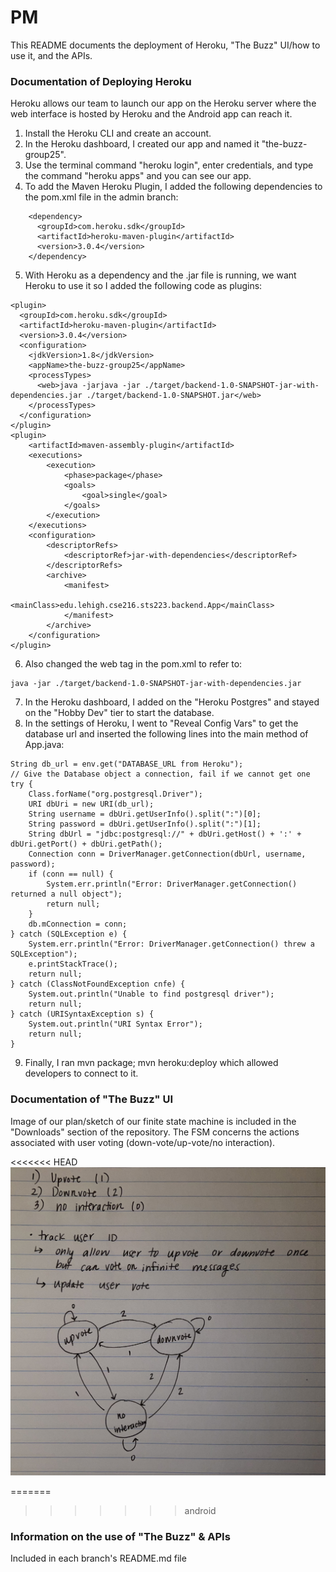 # PM

This README documents the deployment of Heroku, "The Buzz" UI/how to use it, and the APIs.

### Documentation of Deploying Heroku

Heroku allows our team to launch our app on the Heroku server where the web interface is hosted by Heroku and the Android app can reach it.

1. Install the Heroku CLI and create an account.
2. In the Heroku dashboard, I created our app and named it "the-buzz-group25".
3. Use the terminal command "heroku login", enter credentials, and type the command "heroku apps" and you can see our app.
4. To add the Maven Heroku Plugin, I added the following dependencies to the pom.xml file in the admin branch:

```
    <dependency>
      <groupId>com.heroku.sdk</groupId>
      <artifactId>heroku-maven-plugin</artifactId>
      <version>3.0.4</version>
    </dependency>
```

5. With Heroku as a dependency and the .jar file is running, we want Heroku to use it so I added the following code as plugins:

```
<plugin>
  <groupId>com.heroku.sdk</groupId>
  <artifactId>heroku-maven-plugin</artifactId>
  <version>3.0.4</version>
  <configuration>
    <jdkVersion>1.8</jdkVersion>
    <appName>the-buzz-group25</appName>
    <processTypes>
      <web>java -jarjava -jar ./target/backend-1.0-SNAPSHOT-jar-with-dependencies.jar ./target/backend-1.0-SNAPSHOT.jar</web>
    </processTypes>
  </configuration>
</plugin>
<plugin>
    <artifactId>maven-assembly-plugin</artifactId>
    <executions>
        <execution>
            <phase>package</phase>
            <goals>
                <goal>single</goal>
            </goals>
        </execution>
    </executions>
    <configuration>
        <descriptorRefs>
            <descriptorRef>jar-with-dependencies</descriptorRef>
        </descriptorRefs>
        <archive>
            <manifest>
                <mainClass>edu.lehigh.cse216.sts223.backend.App</mainClass>
            </manifest>
        </archive>
    </configuration>
</plugin>
```

6. Also changed the web tag in the pom.xml to refer to:

```
java -jar ./target/backend-1.0-SNAPSHOT-jar-with-dependencies.jar
```

7. In the Heroku dashboard, I added on the "Heroku Postgres" and stayed on the "Hobby Dev" tier to start the database.
8. In the settings of Heroku, I went to "Reveal Config Vars" to get the database url and inserted the following lines into the main method of App.java:

```
String db_url = env.get("DATABASE_URL from Heroku");
// Give the Database object a connection, fail if we cannot get one
try {
    Class.forName("org.postgresql.Driver");
    URI dbUri = new URI(db_url);
    String username = dbUri.getUserInfo().split(":")[0];
    String password = dbUri.getUserInfo().split(":")[1];
    String dbUrl = "jdbc:postgresql://" + dbUri.getHost() + ':' + dbUri.getPort() + dbUri.getPath();
    Connection conn = DriverManager.getConnection(dbUrl, username, password);
    if (conn == null) {
        System.err.println("Error: DriverManager.getConnection() returned a null object");
        return null;
    }
    db.mConnection = conn;
} catch (SQLException e) {
    System.err.println("Error: DriverManager.getConnection() threw a SQLException");
    e.printStackTrace();
    return null;
} catch (ClassNotFoundException cnfe) {
    System.out.println("Unable to find postgresql driver");
    return null;
} catch (URISyntaxException s) {
    System.out.println("URI Syntax Error");
    return null;
}
```

9. Finally, I ran mvn package; mvn heroku:deploy which allowed developers to connect to it.

### Documentation of "The Buzz" UI

Image of our plan/sketch of our finite state machine is included in the "Downloads" section of the repository. The FSM concerns the actions associated with user voting (down-vote/up-vote/no interaction).

<<<<<<< HEAD
![FSM](FSM.jpg)

=======
>>>>>>> android
### Information on the use of "The Buzz" & APIs

Included in each branch's README.md file
